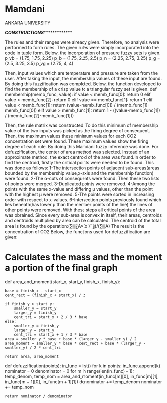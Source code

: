 # Mamdani



ANKARA UNIVERSITY



*****************************************************************CONSTRUCTIONS******************************************************************************


The rules and their ranges were already given. Therefore, no analysis were performed to form rules. The given rules were simply incorporated into the code in tuple form.
Below, the incorporation of pressure fuzzy sets is given.
p_vb = (1.75, 1.75, 2.25)
p_b = (1.75, 2.25, 2.5)
p_n = (2.25, 2.75, 3.25)
p_g = (2.5, 3.25, 3.5)
p_vg = (2.75, 4, 4)

Then, input values which are temperature and pressure are taken from the user.
After taking the input, the membership values of these input are found. By doing this fuzzification was completed.
Below, the function developed to find the membership of a crisp value to a triangular fuzzy set is given.
def membership(memb_func, value):
    if value < memb_func[0]:
        return 0
    elif value > memb_func[2]:
        return 0
    elif value == memb_func[1]:
        return 1
    elif value < memb_func[1]:
        return (value-memb_func[0]) / (memb_func[1]-memb_func[0])
    elif value > memb_func[1]:
        return 1 - ((value-memb_func[1]) / (memb_func[2]-memb_func[1]))

Then, the rule matrix was constructed. To do this minimum of membership value of the two inputs was picked as the firing degree of consequent. Then, the maximum values these minimum values for each CO2 concentration set were found. These maximum values show the firing degree of each rule. By doing this Mamdani fuzzy inference was done.
For defuzzification, the center of area method was selected. Instead of an approximate method, the exact centroid of the area was found.In order to find the centroid, firstly the critical points were needed to be found. This was done as follows:
1-The intersection points of adjacent sub-areas(areas bounded by the membership value,x-axis and the membership function) were found. 
2-The α-cuts of consequents were found. Then these two lists of points were merged. 
3-Duplicated points were removed.
4-Among the points with the same x-value and differing µ values, other than the point with the highest µ were removed.
5-The points were sorted in increasing order with respect to x-values.
6-Intersection points previously found which lies beneath(has lower µ than the member points of the line) the lines of other points were removed.
With these steps all critical points of the area was obrained. Since every sub-area is convex
 in itself, their areas, centroids and centroids multiplied by area can be calculated. The centroid of the total area is found by the operation:(∑▒〖A×(x ) ̅ 〗)/(∑▒A) The result is the concentration of CO2
Below, the functions used for defuzzification are given:

# Calculates  the mass and the moment  a portion of the final graph
def area_and_moment(start_x, start_y, finish_x, finish_y):

    base = finish_x - start_x
    cent_rect = (finish_x + start_x) / 2

    if finish_y > start_y:
        smaller_y = start_y
        larger_y = finish_y
        cent_tri = start_x + 2 / 3 * base
    else:
        smaller_y = finish_y
        larger_y = start_y
        cent_tri = start_x + 1 / 3 * base
    area = smaller_y * base + base * (larger_y - smaller_y) / 2
    area_moment = smaller_y * base * cent_rect + base * (larger_y - smaller_y) / 2 * cent_tri

    return area, area_moment

def defuzzification(points):
    in_func = list()
    for k in points:
        in_func.append(k)
    nominator = 0
    denominator = 0
    for m in range(len(in_func) - 1):
        temp_denom, temp_nom = area_and_moment(in_func[m][0], in_func[m][1], in_func[m + 1][0], in_func[m + 1][1])
        denominator += temp_denom
        nominator += temp_nom

    return nominator / denominator



 


